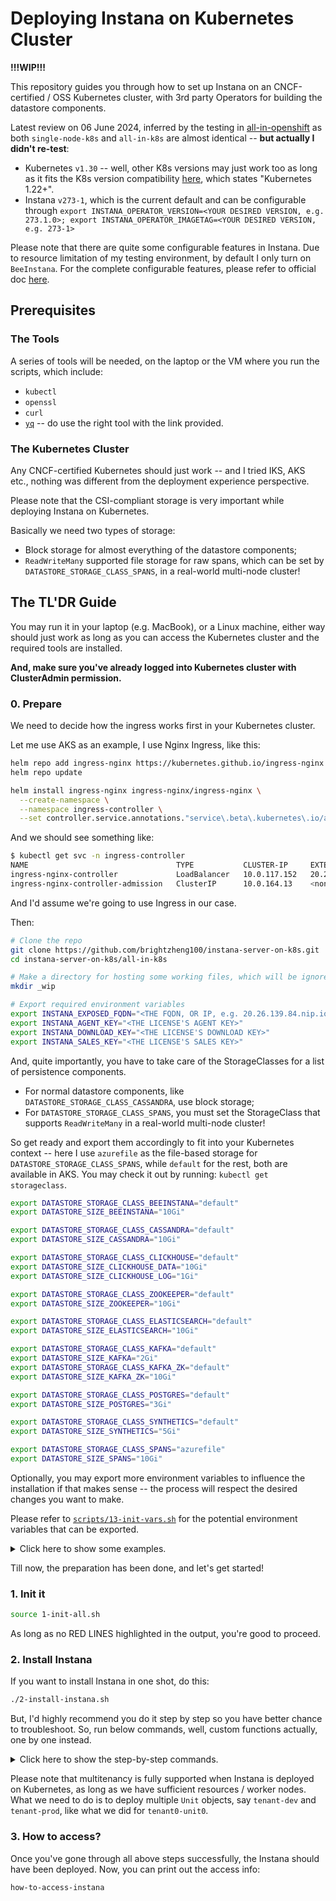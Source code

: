 # Deploying Instana on Kubernetes Cluster

**!!!WIP!!!**

This repository guides you through how to set up Instana on an CNCF-certified / OSS Kubernetes cluster, with 3rd party Operators for building the datastore components.

Latest review on 06 June 2024, inferred by the testing in [all-in-openshift](../all-in-openshift/) as both `single-node-k8s` and `all-in-k8s` are almost identical -- **but actually I didn't re-test**:

- Kubernetes `v1.30` -- well, other K8s versions may just work too as long as it fits the K8s version compatibility [here](https://www.ibm.com/docs/en/instana-observability/273?topic=requirements-custom-edition-kubernetes-openshift-container-platform#supported-kubernetes-and-red-hat-openshift-versions), which states "Kubernetes 1.22+".
- Instana `v273-1`, which is the current default and can be configurable through `export INSTANA_OPERATOR_VERSION=<YOUR DESIRED VERSION, e.g. 273.1.0>; export INSTANA_OPERATOR_IMAGETAG=<YOUR DESIRED VERSION, e.g. 273-1>`

Please note that there are quite some configurable features in Instana.
Due to resource limitation of my testing environment, by default I only turn on `BeeInstana`.
For the complete configurable features, please refer to official doc [here](https://www.ibm.com/docs/en/instana-observability/current?topic=platform-enabling-optional-features).


## Prerequisites

### The Tools

A series of tools will be needed, on the laptop or the VM where you run the scripts, which include:
- `kubectl`
- `openssl`
- `curl`
- [`yq`](https://github.com/mikefarah/yq) -- do use the right tool with the link provided.


### The Kubernetes Cluster

Any CNCF-certified Kubernetes should just work -- and I tried IKS, AKS etc., nothing was different from the deployment experience perspective.

Please note that the CSI-compliant storage is very important while deploying Instana on Kubernetes.

Basically we need two types of storage:
- Block storage for almost everything of the datastore components;
- `ReadWriteMany` supported file storage for raw spans, which can be set by `DATASTORE_STORAGE_CLASS_SPANS`, in a real-world multi-node cluster!


## The TL'DR Guide

You may run it in your laptop (e.g. MacBook), or a Linux machine, either way should just work as long as you can access the Kubernetes cluster and the required tools are installed.

**And, make sure you've already logged into Kubernetes cluster with ClusterAdmin permission.**

### 0. Prepare

We need to decide how the ingress works first in your Kubernetes cluster.

Let me use AKS as an example, I use Nginx Ingress, like this:

```sh
helm repo add ingress-nginx https://kubernetes.github.io/ingress-nginx
helm repo update

helm install ingress-nginx ingress-nginx/ingress-nginx \
  --create-namespace \
  --namespace ingress-controller \
  --set controller.service.annotations."service\.beta\.kubernetes\.io/azure-load-balancer-health-probe-request-path"=/healthz
```

And we should see something like:

```sh
$ kubectl get svc -n ingress-controller
NAME                                 TYPE           CLUSTER-IP     EXTERNAL-IP    PORT(S)                      AGE
ingress-nginx-controller             LoadBalancer   10.0.117.152   20.26.139.84   80:30562/TCP,443:31322/TCP   2m2s
ingress-nginx-controller-admission   ClusterIP      10.0.164.13    <none>         443/TCP                      2m2s
```

And I'd assume we're going to use Ingress in our case.

Then:

```sh
# Clone the repo
git clone https://github.com/brightzheng100/instana-server-on-k8s.git
cd instana-server-on-k8s/all-in-k8s

# Make a directory for hosting some working files, which will be ignored by Git
mkdir _wip

# Export required environment variables
export INSTANA_EXPOSED_FQDN="<THE FQDN, OR IP, e.g. 20.26.139.84.nip.io>"
export INSTANA_AGENT_KEY="<THE LICENSE'S AGENT KEY>"
export INSTANA_DOWNLOAD_KEY="<THE LICENSE'S DOWNLOAD KEY>"
export INSTANA_SALES_KEY="<THE LICENSE'S SALES KEY>"
```

And, quite importantly, you have to take care of the StorageClasses for a list of persistence components.
- For normal datastore components, like `DATASTORE_STORAGE_CLASS_CASSANDRA`, use block storage;
- For `DATASTORE_STORAGE_CLASS_SPANS`, you must set the StorageClass that supports `ReadWriteMany` in a real-world multi-node cluster!

So get ready and export them accordingly to fit into your Kubernetes context -- here I use `azurefile` as the file-based storage for `DATASTORE_STORAGE_CLASS_SPANS`, while `default` for the rest, both are available in AKS. You may check it out by running: `kubectl get storageclass`.

```sh
export DATASTORE_STORAGE_CLASS_BEEINSTANA="default"
export DATASTORE_SIZE_BEEINSTANA="10Gi"

export DATASTORE_STORAGE_CLASS_CASSANDRA="default"
export DATASTORE_SIZE_CASSANDRA="10Gi"

export DATASTORE_STORAGE_CLASS_CLICKHOUSE="default"
export DATASTORE_SIZE_CLICKHOUSE_DATA="10Gi"
export DATASTORE_SIZE_CLICKHOUSE_LOG="1Gi"

export DATASTORE_STORAGE_CLASS_ZOOKEEPER="default"
export DATASTORE_SIZE_ZOOKEEPER="10Gi"

export DATASTORE_STORAGE_CLASS_ELASTICSEARCH="default"
export DATASTORE_SIZE_ELASTICSEARCH="10Gi"

export DATASTORE_STORAGE_CLASS_KAFKA="default"
export DATASTORE_SIZE_KAFKA="2Gi"
export DATASTORE_STORAGE_CLASS_KAFKA_ZK="default"
export DATASTORE_SIZE_KAFKA_ZK="10Gi"

export DATASTORE_STORAGE_CLASS_POSTGRES="default"
export DATASTORE_SIZE_POSTGRES="3Gi"

export DATASTORE_STORAGE_CLASS_SYNTHETICS="default"
export DATASTORE_SIZE_SYNTHETICS="5Gi"

export DATASTORE_STORAGE_CLASS_SPANS="azurefile"
export DATASTORE_SIZE_SPANS="10Gi"
```

Optionally, you may export more environment variables to influence the installation if that makes sense -- the process will respect the desired changes you want to make.

Please refer to [`scripts/13-init-vars.sh`](./scripts/13-init-vars.sh) for the potential environment variables that can be exported.

<details>
  <summary>Click here to show some examples.</summary>
  
  For example, to change the default Instana console login password, do something like this:

  ```sh
  export INSTANA_ADMIN_PWD=MyCoolPassword
  ```

  To use another desired version of Instana, if available, do something like this:

  ```sh
  export INSTANA_OPERATOR_VERSION="273.1.0"
  export INSTANA_OPERATOR_IMAGETAG="273-1"
  ```

  > Note: configured version of Instana may or may not work with currently configured datastore components.

</details>


Till now, the preparation has been done, and let's get started!


### 1. Init it

```sh
source 1-init-all.sh
```

As long as no RED LINES highlighted in the output, you're good to proceed.


### 2. Install Instana

If you want to install Instana in one shot, do this:

```sh
./2-install-instana.sh
```

But, I'd highly recommend you do it step by step so you have better chance to troubleshoot.
So, run below commands, well, custom functions actually, one by one instead.

<details>
  <summary>Click here to show the step-by-step commands.</summary>

  ```sh
  creating-namespaces

  installing-cert-manager
  # check before proceeding: wait 5 mins for expected 3 pods
  check-namespaced-pod-status-and-keep-displaying-info "cert-manager" 5 3 "kubectl get pod -n cert-manager"

  installing-datastore-kafka
  installing-datastore-elasticsearch
  installing-datastore-postgres
  installing-datastore-cassandra
  installing-datastore-clickhouse

  installing-beeinstana
  # check before proceeding: wait 10 mins for expected 4 pods
  check-namespaced-pod-status-and-keep-displaying-info "instana-beeinstana" 10 4 "kubectl get pod -n instana-beeinstana"

  installing-instana-operator
  # check before proceeding: wait 8 mins for expected 2 pods
  check-namespaced-pod-status-and-keep-displaying-info "instana-operator" 8 2 "kubectl get pod -n instana-operator"

  installing-instana-server-secret-image-pullsecret
  installing-instana-server-secret-instana-core
  installing-instana-server-secret-instana-tls
  installing-instana-server-secret-tenant0-unit0

  installing-instana-server-core
  # check before proceeding: wait 20 mins for expected 21 pods
  check-namespaced-pod-status-and-keep-displaying-info "instana-core" 20 21 "kubectl get pod -n instana-core"

  installing-instana-server-unit
  # check before proceeding: wait 10 mins for expected 6 pods
  check-namespaced-pod-status-and-keep-displaying-info "instana-units" 10 6 "kubectl get pod -n instana-units"

  exposing-instana-server-services
  ```
  
</details>


Please note that multitenancy is fully supported when Instana is deployed on Kubernetes, as long as we have sufficient resources / worker nodes. What we need to do is to deploy multiple `Unit` objects, say `tenant-dev` and `tenant-prod`, like what we did for `tenant0-unit0`.


### 3. How to access?

Once you've gone through all above steps successfully, the Instana should have been deployed.
Now, you can print out the access info:

```sh
how-to-access-instana
```
